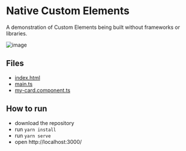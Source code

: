 # Native Custom Elements
A demonstration of Custom Elements being built without frameworks or libraries.

![image](https://github.com/PowerRabbit/native-custom-elements/assets/7870125/23a92ec7-7138-47c2-81b7-a6b62c1b026b)

## Files
- [index.html](static/index.html)
- [main.ts](src/main.ts)
- [my-card.component.ts](src/my-card.component.ts)

## How to run
- download the repository
- run `yarn install`
- run `yarn serve`
- open http://localhost:3000/

